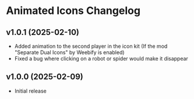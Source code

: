 # Animated Icons Changelog
## v1.0.1 (2025-02-10)
- Added animation to the second player in the icon kit (If the mod "Separate Dual Icons" by Weebify is enabled)
- Fixed a bug where clicking on a robot or spider would make it disappear

## v1.0.0 (2025-02-09)
- Initial release